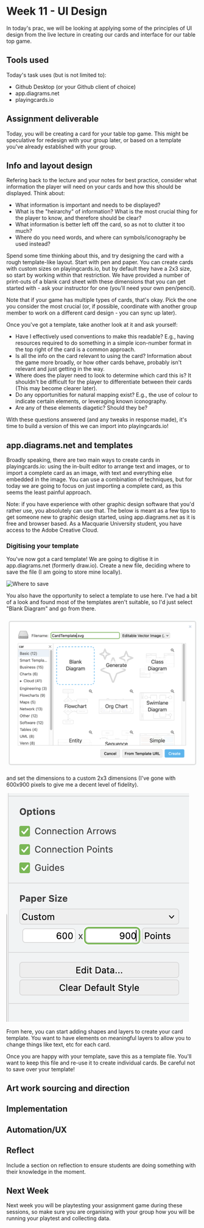 # Week 11 - UI Design
In today's prac, we will be looking at applying some of the principles of UI design from the live lecture in creating our cards and interface for our table top game.

## Tools used
Today's task uses (but is not limited to):

* Github Desktop (or your Github client of choice)
* app.diagrams.net
* playingcards.io

## Assignment deliverable
Today, you will be creating a card for your table top game. This might be speculative for redesign with your group later, or based on a template you've already established with your group.

## Info and layout design
Refering back to the lecture and your notes for best practice, consider what information the player will need on your cards and how this should be displayed. Think about:
* What information is important and needs to be displayed?
* What is the "heirarchy" of information? What is the most crucial thing for the player to know, and therefore should be clear?
* What information is better left off the card, so as not to clutter it too much?
* Where do you need words, and where can symbols/iconography be used instead?

Spend some time thinking about this, and try designing the card with a rough template-like layout. Start with pen and paper. You can create cards with custom sizes on playingcards.io, but by default they have a 2x3 size, so start by working within that restriction. We have provided a number of print-outs of a blank card sheet with these dimensions that you can get started with - ask your instructor for one (you'll need your own pen/pencil).

Note that if your game has multiple types of cards, that's okay. Pick the one you consider the most crucial (or, if possible, coordinate with another group member to work on a different card design - you can sync up later).

Once you've got a template, take another look at it and ask yourself:
* Have I effectively used conventions to make this readable? E.g., having resources required to do something in a simple icon-number format in the top right of the card is a common approach.
* Is all the info on the card relevant to using the card? Information about the game more broadly, or how other cards behave, probably isn't relevant and just getting in the way.
* Where does the player need to look to determine which card this is? It shouldn't be difficult for the player to differentiate between their cards (This may become clearer later).
* Do any opportunities for natural mapping exist? E.g., the use of colour to indicate certain elements, or leveraging known iconography.
* Are any of these elements diagetic? Should they be?

With these questions answered (and any tweaks in response made), it's time to build a version of this we can import into playingcards.io!

## app.diagrams.net and templates
Broadly speaking, there are two main ways to create cards in playingcards.io: using the in-built editor to arrange text and images, or to import a complete card as an image, with text and everything else embedded in the image. You can use a combination of techniques, but for today we are going to focus on just importing a complete card, as this seems the least painful approach.

Note: if you have experience with other graphic design software that you'd rather use, you absolutely can use that. The below is meant as a few tips to get someone new to graphic design started, using app.diagrams.net as it is free and browser based. As a Macquarie University student, you have access to the Adobe Creative Cloud.

### Digitising your template
You've now got a card template! We are going to digitise it in app.diagrams.net (formerly draw.io). Create a new file, deciding where to save the file (I am going to store mine locally).

![Where to save](images/wheretosave.png)

You also have the opportunity to select a template to use here. I've had a bit of a look and found most of the templates aren't suitable, so I'd just select "Blank Diagram" and go from there.

![Image of diagram creation screen](images/diagrams.png)

and set the dimensions to a custom 2x3 dimensions (I've gone with 600x900 pixels to give me a decent level of fidelity).

![Image of setting canvas size](images/canvassize.png)

From here, you can start adding shapes and layers to create your card template. You want to have elements on meaningful layers to allow you to change things like text, etc for each card.

Once you are happy with your template, save this as a template file. You'll want to keep this file and re-use it to create individual cards. Be careful not to save over your template!

## Art work sourcing and direction


## Implementation

## Automation/UX

## Reflect
Include a section on reflection to ensure students are doing something with their knowledge in the moment.

## Next Week
Next week you will be playtesting your assignment game during these sessions, so make sure you are organising with your group how you will be running your playtest and collecting data.

